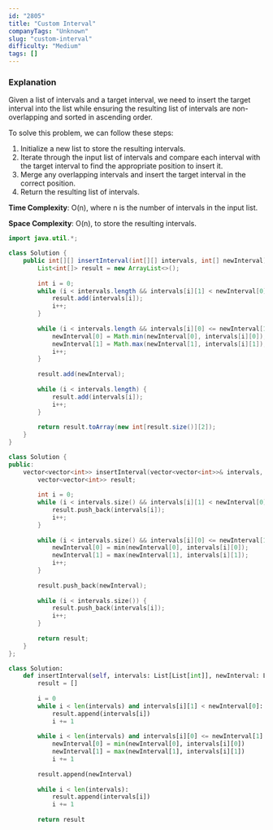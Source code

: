 ```yaml
---
id: "2805"
title: "Custom Interval"
companyTags: "Unknown"
slug: "custom-interval"
difficulty: "Medium"
tags: []
---
```


### Explanation

Given a list of intervals and a target interval, we need to insert the target interval into the list while ensuring the resulting list of intervals are non-overlapping and sorted in ascending order.

To solve this problem, we can follow these steps:
1. Initialize a new list to store the resulting intervals.
2. Iterate through the input list of intervals and compare each interval with the target interval to find the appropriate position to insert it.
3. Merge any overlapping intervals and insert the target interval in the correct position.
4. Return the resulting list of intervals.

**Time Complexity**: O(n), where n is the number of intervals in the input list.

**Space Complexity**: O(n), to store the resulting intervals.
```java
import java.util.*;

class Solution {
    public int[][] insertInterval(int[][] intervals, int[] newInterval) {
        List<int[]> result = new ArrayList<>();
        
        int i = 0;
        while (i < intervals.length && intervals[i][1] < newInterval[0]) {
            result.add(intervals[i]);
            i++;
        }
        
        while (i < intervals.length && intervals[i][0] <= newInterval[1]) {
            newInterval[0] = Math.min(newInterval[0], intervals[i][0]);
            newInterval[1] = Math.max(newInterval[1], intervals[i][1]);
            i++;
        }
        
        result.add(newInterval);
        
        while (i < intervals.length) {
            result.add(intervals[i]);
            i++;
        }
        
        return result.toArray(new int[result.size()][2]);
    }
}
```

```cpp
class Solution {
public:
    vector<vector<int>> insertInterval(vector<vector<int>>& intervals, vector<int>& newInterval) {
        vector<vector<int>> result;
        
        int i = 0;
        while (i < intervals.size() && intervals[i][1] < newInterval[0]) {
            result.push_back(intervals[i]);
            i++;
        }
        
        while (i < intervals.size() && intervals[i][0] <= newInterval[1]) {
            newInterval[0] = min(newInterval[0], intervals[i][0]);
            newInterval[1] = max(newInterval[1], intervals[i][1]);
            i++;
        }
        
        result.push_back(newInterval);
        
        while (i < intervals.size()) {
            result.push_back(intervals[i]);
            i++;
        }
        
        return result;
    }
};
```

```python
class Solution:
    def insertInterval(self, intervals: List[List[int]], newInterval: List[int]) -> List[List[int]]:
        result = []
        
        i = 0
        while i < len(intervals) and intervals[i][1] < newInterval[0]:
            result.append(intervals[i])
            i += 1
        
        while i < len(intervals) and intervals[i][0] <= newInterval[1]:
            newInterval[0] = min(newInterval[0], intervals[i][0])
            newInterval[1] = max(newInterval[1], intervals[i][1])
            i += 1
        
        result.append(newInterval)
        
        while i < len(intervals):
            result.append(intervals[i])
            i += 1
        
        return result
```
